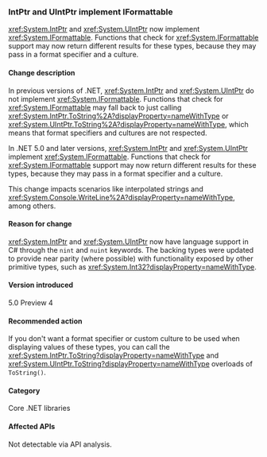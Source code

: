 ### IntPtr and UIntPtr implement IFormattable

<xref:System.IntPtr> and <xref:System.UIntPtr> now implement <xref:System.IFormattable>. Functions that check for <xref:System.IFormattable> support may now return different results for these types, because they may pass in a format specifier and a culture.

#### Change description

In previous versions of .NET, <xref:System.IntPtr> and <xref:System.UIntPtr> do not implement <xref:System.IFormattable>. Functions that check for <xref:System.IFormattable> may fall back to just calling <xref:System.IntPtr.ToString%2A?displayProperty=nameWithType> or <xref:System.UIntPtr.ToString%2A?displayProperty=nameWithType>, which means that format specifiers and cultures are not respected.

In .NET 5.0 and later versions, <xref:System.IntPtr> and <xref:System.UIntPtr> implement <xref:System.IFormattable>. Functions that check for <xref:System.IFormattable> support may now return different results for these types, because they may pass in a format specifier and a culture.

This change impacts scenarios like interpolated strings and <xref:System.Console.WriteLine%2A?displayProperty=nameWithType>, among others.

#### Reason for change

<xref:System.IntPtr> and <xref:System.UIntPtr> now have language support in C# through the `nint` and `nuint` keywords. The backing types were updated to provide near parity (where possible) with functionality exposed by other primitive types, such as <xref:System.Int32?displayProperty=nameWithType>.

#### Version introduced

5.0 Preview 4

#### Recommended action

If you don't want a format specifier or custom culture to be used when displaying values of these types, you can call the <xref:System.IntPtr.ToString?displayProperty=nameWithType> and <xref:System.UIntPtr.ToString?displayProperty=nameWithType> overloads of `ToString()`.

#### Category

Core .NET libraries

#### Affected APIs

Not detectable via API analysis.

<!--

#### Affected APIs

Not detectable via API analysis.

-->
